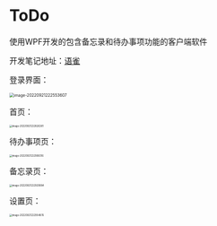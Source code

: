 # ToDo
使用WPF开发的包含备忘录和待办事项功能的客户端软件

开发笔记地址：[语雀](https://www.yuque.com/docs/share/715795ec-d612-4672-a7ed-7382a70e6934?#%20%E3%80%8AWPF%E9%A1%B9%E7%9B%AE%E5%AE%9E%E6%88%98%EF%BC%9A%E5%9F%BA%E4%BA%8EPrism%E5%92%8CMaterialDesign%E7%9A%84%E5%A4%87%E5%BF%98%E5%BD%95%E5%BC%80%E5%8F%91%E3%80%8B)

登录界面：

<img src="D:\PYF\Github\ToDo\README.assets\image-20220921222553607.png" alt="image-20220921222553607" style="zoom:50%;" />

首页：

<img src="D:\PYF\Github\ToDo\README.assets\image-20220921222826381.png" alt="image-20220921222826381" style="zoom:30%;" />

待办事项页：

<img src="D:\PYF\Github\ToDo\README.assets\image-20220921222908316.png" alt="image-20220921222908316" style="zoom:30%;" />

备忘录页：

<img src="D:\PYF\Github\ToDo\README.assets\image-20220921222929084.png" alt="image-20220921222929084" style="zoom:30%;" />

设置页：

<img src="D:\PYF\Github\ToDo\README.assets\image-20220921222954876.png" alt="image-20220921222954876" style="zoom:30%;" />
